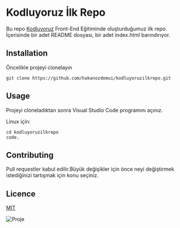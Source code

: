 # Kodluyoruz İlk Repo

Bu repo [Kodluyoruz](https://www.kodluyoruz.org/) Front-End Eğitiminde  oluşturduğumuz ilk repo. İçerisinde bir adet 
README dosyası, bir adet index.html barındırıyor.

## Installation

Öncelikle projeyi clonelayın

    git clone https://github.com/hakanozdemui/kodluyoruzilkrepo.git


## Usage

Projeyi cloneladıktan sonra Visual Studio Code programını açınız.

Linux için:
    
    cd kodluyoruzilkrepo
    code.


## Contributing

Pull requestler kabul edilir.Büyük değişikler için önce neyi değiştirmek istediğinizi tartışmak için konu seçiniz.

## Licence

[MIT](https://choosealicense.com/licenses/mit/)

![Proje](https://www.hizliresim.com/p3tfspu)
